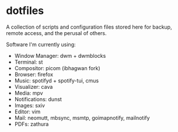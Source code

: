 # dotfiles
A collection of scripts and configuration files stored here for backup, remote access, and the perusal of others.

Software I'm currently using:

* Window Manager: dwm + dwmblocks
* Terminal: st
* Compositor: picom (ibhagwan fork)
* Browser: firefox
* Music: spotifyd + spotify-tui, cmus
* Visualizer: cava
* Media: mpv
* Notifications: dunst
* Images: sxiv
* Editor: vim
* Mail: neomutt, mbsync, msmtp, goimapnotify, mailnotify
* PDFs: zathura
